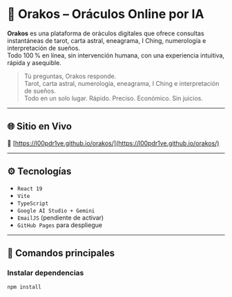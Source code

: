 # 🔮 Orakos – Oráculos Online por IA

**Orakos** es una plataforma de oráculos digitales que ofrece consultas instantáneas de tarot, carta astral, eneagrama, I Ching, numerología e interpretación de sueños.  
Todo 100 % en línea, sin intervención humana, con una experiencia intuitiva, rápida y asequible.

> Tú preguntas, Orakos responde.  
> Tarot, carta astral, numerología, eneagrama, I Ching e interpretación de sueños.  
> Todo en un solo lugar. Rápido. Preciso. Económico. Sin juicios.

---

## 🌐 Sitio en Vivo

🔗 [https://l00pdr1ve.github.io/orakos/](https://l00pdr1ve.github.io/orakos/)

---

## ⚙️ Tecnologías

- `React 19`
- `Vite`
- `TypeScript`
- `Google AI Studio + Gemini`
- `EmailJS` (pendiente de activar)
- `GitHub Pages` para despliegue

---

## 🚀 Comandos principales

### Instalar dependencias
```bash
npm install
